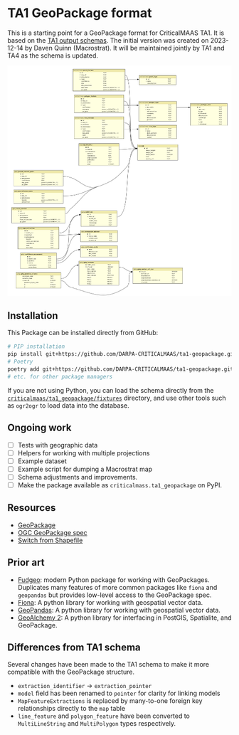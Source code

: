 # TA1 GeoPackage format

This is a starting point for a GeoPackage format for CriticalMAAS TA1. It is based on the
[TA1 output schemas](https://github.com/DARPA-CRITICALMAAS/schemas/tree/main/ta10).
The initial version was created on 2023-12-14 by Daven Quinn (Macrostrat).
It will be maintained jointly by TA1 and TA4 as the schema is updated.

![Schema diagram](diagram/schema-diagram.png)

## Installation

This Package can be installed directly from GitHub:

```bash
# PIP installation
pip install git+https://github.com/DARPA-CRITICALMAAS/ta1-geopackage.git
# Poetry
poetry add git+https://github.com/DARPA-CRITICALMAAS/ta1-geopackage.git
# etc. for other package managers
```
If you are not using Python, you can load the schema directly from
the [`criticalmaas/ta1_geopackage/fixtures`](criticalmaas/ta1_geopackage/fixtures) directory,
and use other tools such as `ogr2ogr` to load data into the database.

## Ongoing work

- [ ] Tests with geographic data
- [ ] Helpers for working with multiple projections
- [ ] Example dataset
- [ ] Example script for dumping a Macrostrat map
- [ ] Schema adjustments and improvements.
- [ ] Make the package available as `criticalmass.ta1_geopackage` on PyPI.

## Resources

- [GeoPackage](https://www.geopackage.org/)
- [OGC GeoPackage spec](https://www.geopackage.org/spec120/)
- [Switch from Shapefile](http://switchfromshapefile.org/)

## Prior art

- [Fudgeo](https://github.com/realiii/fudgeo): modern Python package for working with GeoPackages. Duplicates many features of more common
  packages like `fiona` and `geopandas` but provides low-level access to the GeoPackage spec.
- [Fiona](https://fiona.readthedocs.io/en/stable/): A python library for working with geospatial vector data.
- [GeoPandas](https://geopandas.org/): A python library for working with geospatial vector data.
- [GeoAlchemy 2](https://geoalchemy-2.readthedocs.io/en/latest/): A python library for interfacing in PostGIS, Spatialite, and GeoPackage.

## Differences from TA1 schema

Several changes have been made to the TA1 schema to make it more compatible with the GeoPackage structure.

- `extraction_identifier` -> `extraction_pointer`
- `model` field has been renamed to `pointer` for clarity for linking models
- `MapFeatureExtractions` is replaced by many-to-one foreign key relationships directly to the `map` table
- `line_feature` and `polygon_feature` have been converted to `MultiLineString` and `MultiPolygon` types respectively.